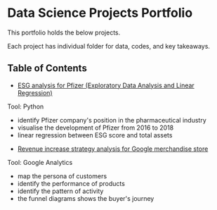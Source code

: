 # Data Science Projects Portfolio

This portfolio holds the below projects. 

Each project has individual folder for data, codes, and key takeaways.
## Table of Contents
* [ESG analysis for Pfizer (Exploratory Data Analysis and Linear Regression)](https://github.com/xiangivyli/Data-Science-Porfolio/tree/main/ESG%20analysis%20for%20Pfizer%20(Linear%20Regression))

Tool: Python
 - identify Pfizer company's position in the pharmaceutical industry
 - visualise the development of Pfizer from 2016 to 2018
 - linear regression between ESG score and total assets

* [Revenue increase strategy analysis for Google merchandise store](https://github.com/xiangivyli/Data-Science-Porfolio/tree/main/Revenue%20increase%20strategy%20analysis%20for%20Google%20merchandise%20store%20(BI))

Tool: Google Analytics
 - map the persona of customers
 - identify the performance of products
 - identify the pattern of activity
 - the funnel diagrams shows the buyer's journey
